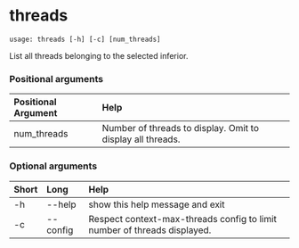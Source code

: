 <!-- THIS PART OF THIS FILE IS AUTOGENERATED. DO NOT MODIFY IT. See scripts/generate-docs.sh -->
# threads

```text
usage: threads [-h] [-c] [num_threads]

```

List all threads belonging to the selected inferior.
### Positional arguments

|Positional Argument|Help|
| :--- | :--- |
|num_threads|Number of threads to display. Omit to display all threads.|

### Optional arguments

|Short|Long|Help|
| :--- | :--- | :--- |
|-h|--help|show this help message and exit|
|-c|--config|Respect context-max-threads config to limit number of threads displayed.|

<!-- END OF AUTOGENERATED PART. Do not modify this line or the line below, they mark the end of the auto-generated part of the file. If you want to extend the documentation in a way which cannot easily be done by adding to the command help description, write below the following line. -->
<!-- ------------\>8---- ----\>8---- ----\>8------------ -->
